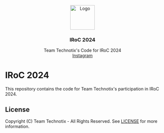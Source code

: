 <br />
<p align="center">
  <a href="https://github.com/Technotix/IRoC-2024">
    <img src="https://avatars.githubusercontent.com/u/141440075?s=80" alt="Logo" width="80" height="80">
  </a>

  <h3 align="center">IRoC 2024</h3>

  <p align="center">
    Team Technotix's Code for IRoC 2024
    <br />
    <a href="https://www.instagram.com/technotixmpstme/">Instagram</a>
  </p>
</p>

# IRoC 2024

This repository contains the code for Team Technotix's participation in IRoC 2024.

## License

Copyright (C) Team Technotix - All Rights Reserved. See [LICENSE](/LICENSE.md) for more information.
